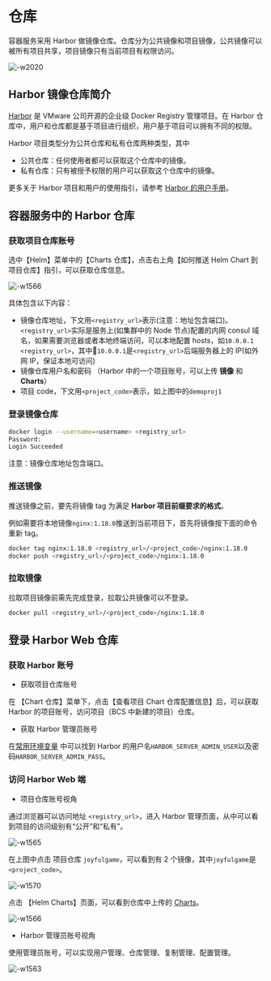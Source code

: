 # 仓库

容器服务采用 Harbor 做镜像仓库。仓库分为公共镜像和项目镜像，公共镜像可以被所有项目共享，项目镜像只有当前项目有权限访问。

![-w2020](../assets/image_repo.png)

## Harbor 镜像仓库简介

[Harbor](https://github.com/vmware/harbor) 是 VMware 公司开源的企业级 Docker Registry 管理项目。在 Harbor 仓库中，用户和仓库都是基于项目进行组织，用户基于项目可以拥有不同的权限。

Harbor 项目类型分为公共仓库和私有仓库两种类型，其中

- 公共仓库：任何使用者都可以获取这个仓库中的镜像。
- 私有仓库：只有被授予权限的用户可以获取这个仓库中的镜像。

更多关于 Harbor 项目和用户的使用指引，请参考 [Harbor 的用户手册](https://github.com/goharbor/harbor/blob/main/docs/README.md)。

## 容器服务中的 Harbor 仓库
### 获取项目仓库账号

选中【Helm】菜单中的【Charts 仓库】，点击右上角【如何推送 Helm Chart 到项目仓库】指引，可以获取仓库信息。

![-w1566](../assets/repo_info.png)

具体包含以下内容：
- 镜像仓库地址，下文用`<registry_url>`表示(注意：地址包含端口)。`<registry_url>`实际是服务上(如集群中的 Node 节点)配置的内网 consul 域名，如果需要浏览器或者本地终端访问，可以本地配置 hosts，如`10.0.0.1 <registry_url>`，其中`10.0.0.1`是`<registry_url>`后端服务器上的 IP(如外网 IP，保证本地可访问)
- 镜像仓库用户名和密码 （Harbor 中的一个项目账号，可以上传 **镜像** 和 **Charts**）
- 项目 code，下文用`<project_code>`表示，如上图中的`demoproj1`


### 登录镜像仓库

```bash
docker login --username=<username> <registry_url>
Password:
Login Succeeded
```
注意：镜像仓库地址包含端口。

### 推送镜像

推送镜像之前，要先将镜像 tag 为满足 **Harbor 项目前缀要求的格式**。

例如需要将本地镜像`nginx:1.18.0`推送到当前项目下，首先将镜像按下面的命令重新 tag。

```bash
docker tag nginx:1.18.0 <registry_url>/<project_code>/nginx:1.18.0
docker push <registry_url>/<project_code>/nginx:1.18.0
```

### 拉取镜像

拉取项目镜像前需先完成登录，拉取公共镜像可以不登录。

```bash
docker pull <registry_url>/<project_code>/nginx:1.18.0
```

## 登录 Harbor Web 仓库
### 获取 Harbor 账号

- 获取项目仓库账号

在 【Chart 仓库】菜单下，点击【查看项目 Chart 仓库配置信息】后，可以获取 Harbor 的项目账号，访问项目（BCS 中新建的项目）仓库。

- 获取 Harbor 管理员账号

在[常用环境变量](../../../../DeploymentGuides/6.1/产品白皮书/增强包维护/BCS/Env_variable.md) 中可以找到 Harbor 的用户名`HARBOR_SERVER_ADMIN_USER`以及密码`HARBOR_SERVER_ADMIN_PASS`。

### 访问 Harbor Web 端

- 项目仓库账号视角

通过浏览器可以访问地址 `<registry_url>`，进入 Harbor 管理页面，从中可以看到项目的访问级别有“公开”和“私有”。

![-w1565](../assets/15675973703087.jpg)

在上图中点击 项目仓库 `joyfulgame`，可以看到有 2 个镜像，其中`joyfulgame`是`<project_code>`。

![-w1570](../assets/15675973839581.jpg)

点击 【Helm Charts】页面，可以看到仓库中上传的 [Charts](helm/ServiceAccess.md)。

![-w1566](../assets/15675973941768.jpg)

- Harbor 管理员账号视角

使用管理员账号，可以实现用户管理、仓库管理、复制管理、配置管理。

![-w1563](../assets/15675975535096.jpg)
